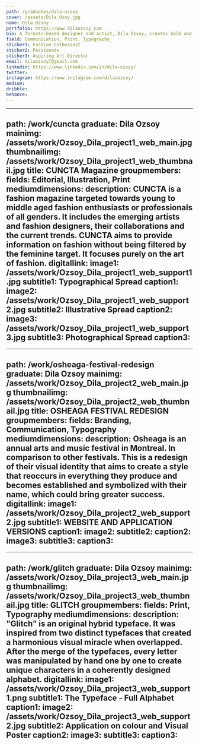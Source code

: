 ```yaml
---
path: /graduates/dila-ozsoy
cover: /assets/Dila_Ozoy.jpg
name: Dila Ozsoy
portfolio: https://www.dilaozsoy.com
bio: A Toronto-based designer and artist, Dila Ozsoy, creates bold and appealing artworks that always aim to communicate with the viewers’ hearts and minds. She is a YSDN Bachelor of Design graduate. She has been specializing in Editorial Design and Communication Design throughout her studies and is looking forward to pursuing this path in her career. Her favourite performance of design is Typography, which she is in constant practice in order to master it. Alongside her design education, she has been practicing visual arts as well for 10 years. She also has a great interest in styling and art direction. She believes communication is key and is always open-minded to different perspectives. She maintains a positive attitude towards every possibility and her energy is fuelled by the inspiration she finds in her surroundings and people. Her passion for art as a whole is the leading factor of her motivation.
field: Communication, Print, Typography
sticker1: Fashion Enthusiast
sticker2: Passionate
sticker3: Aspiring Art Director
email: dilaozsoy7@gmail.com
linkedin: https://www.linkedin.com/in/dila-ozsoy/
twitter: 
instagram: https://www.instagram.com/dilaaozsoy/
medium: 
dribble: 
behance: 
---
```


---
path: /work/cuncta
graduate: Dila Ozsoy
mainimg: /assets/work/Ozsoy_Dila_project1_web_main.jpg
thumbnailimg: /assets/work/Ozsoy_Dila_project1_web_thumbnail.jpg
title: CUNCTA Magazine 
groupmembers: 
fields: Editorial, Illustration, Print
mediumdimensions: 
description: CUNCTA is a fashion magazine targeted towards young to middle aged fashion enthusiasts or professionals of all genders. It includes the emerging artists and fashion designers, their collaborations and the current trends. CUNCTA aims to provide information on fashion without being filtered by the feminine target. It focuses purely on the art of fashion.
digitallink: 
image1: /assets/work/Ozsoy_Dila_project1_web_support1.jpg
subtitle1: Typographical Spread
caption1: 
image2: /assets/work/Ozsoy_Dila_project1_web_support2.jpg
subtitle2: Illustrative Spread
caption2: 
image3: /assets/work/Ozsoy_Dila_project1_web_support3.jpg
subtitle3: Photographical Spread
caption3: 
---

---
path: /work/osheaga-festival-redesign
graduate: Dila Ozsoy
mainimg: /assets/work/Ozsoy_Dila_project2_web_main.jpg
thumbnailimg: /assets/work/Ozsoy_Dila_project2_web_thumbnail.jpg
title: OSHEAGA FESTIVAL REDESIGN
groupmembers: 
fields: Branding, Communication, Typography
mediumdimensions: 
description: Osheaga is an annual arts and music festival in Montreal. In comparison to other festivals. This is a redesign of their visual identity that aims to create a style that reoccurs in everything they produce and becomes established and symbolized with their name, which could bring greater success.
digitallink: 
image1: /assets/work/Ozsoy_Dila_project2_web_support2.jpg
subtitle1: WEBSITE AND APPLICATION VERSIONS
caption1: 
image2:
subtitle2: 
caption2: 
image3:
subtitle3: 
caption3: 
---

---
path: /work/glitch
graduate: Dila Ozsoy
mainimg: /assets/work/Ozsoy_Dila_project3_web_main.jpg
thumbnailimg: /assets/work/Ozsoy_Dila_project3_web_thumbnail.jpg
title: GLITCH
groupmembers: 
fields: Print, Typography
mediumdimensions: 
description: "Glitch" is an original hybrid typeface. It was inspired from two distinct typefaces that created a harmonious visual miracle when overlapped. After the merge of the typefaces, every letter was manipulated by hand one by one to create unique characters in a coherently designed alphabet. 
digitallink: 
image1: /assets/work/Ozsoy_Dila_project3_web_support1.png
subtitle1: The Typeface - Full Alphabet
caption1: 
image2: /assets/work/Ozsoy_Dila_project3_web_support2.jpg
subtitle2: Application on colour and Visual Poster
caption2: 
image3:
subtitle3: 
caption3: 
---
